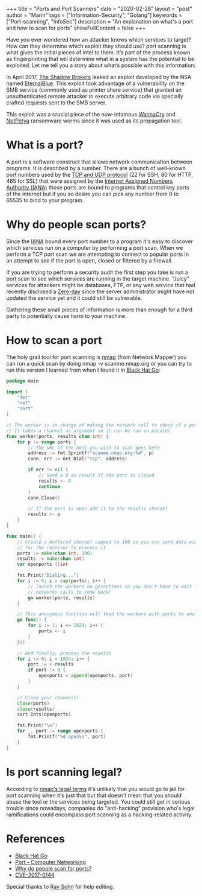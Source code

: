+++
title = "Ports and Port Scanners"
date = "2020-02-28"
layout = "post"
author = "Marín"
tags = ["Information-Security", "Golang"]
keywords = ["Port-scanning", "InfoSec"]
description = "An explanation on what's a port and how to scan for ports"
showFullContent = false
+++

Have you ever wondered how an attacker knows which services to target? How can they determine which exploit they should use? port scanning is what gives the initial pieces of intel to them. It’s part of the process known as fingerprinting that will determine what in a system has the potential to be exploited. Let me tell you a story about what’s possible with this information:

In April 2017, [The Shadow Brokers](https://en.wikipedia.org/wiki/The__Shadow_Brokers) leaked an exploit developed by the NSA named [EternalBlue](https://en.wikipedia.org/wiki/EternalBlue). This exploit took advantage of a vulnerability on the SMB service (commonly used as printer share service) that granted an unauthenticated remote attacker to execute arbitrary code via specially crafted requests sent to the SMB server.

This exploit was a crucial piece of the now-infamous [WannaCry](https://en.wikipedia.org/wiki/WannaCry_ransomware_attack) and [NotPetya](https://www.wired.com/story/notpetya-cyberattack-ukraine-russia-code-crashed-the-world/) ransomware worms since it was used as its propagation tool.


# What is a port?

A port is a software construct that allows network communication between programs. It is described by a number. There are a bunch of well-known port numbers used by the [TCP and UDP protocol](https://en.wikipedia.org/wiki/List_of_TCP_and_UDP_port_numbers) (22 for SSH, 80 for HTTP, 465 for SSL) that were assigned by the [Internet Assigned Numbers Authority (IANA)](https://en.wikipedia.org/wiki/Internet_Assigned_Numbers_Authority) those ports are bound to programs that control key parts of the internet but if you so desire you can pick any number from 0 to 65535 to bind to your program.


# Why do people scan ports?

Since the [IANA](https://en.wikipedia.org/wiki/internet_Assigned_Numbers_Authority) bound every port number to a program it's easy to discover which services run on a computer by performing a port scan. When we perform a TCP port scan we are attempting  to connect to popular ports in an attempt to see if the port is open, closed or filtered by a firewall.

If you are trying to perform a security audit the first step you take is run a port scan to see which services are running in the target machine. “Juicy” services for attackers might be databases, FTP, or any web service that had recently disclosed a [Zero-day](https://en.wikipedia.org/wiki/Zero-day_(computing)) since the server administrator might have not updated the service yet and it could still be vulnerable.

Gathering these small pieces of information is more than enough for a third party to potentially cause harm to your machine.


# **How to scan a port**

The holy grail tool for port scanning is [nmap](https://nmap.org/) (from Network Mapper) you can run a quick scan by doing nmap -v scanme.nmap.org or you can try to run this version I learned from when I found it in [Black Hat Go](https://nostarch.com/blackhatgo):

```go
package main

import (
	"fmt"
	"net"
	"sort"
)

// The worker is in charge of making the network call to check if a port is open
// It takes a channel as argument so it can be run in paralel
func worker(ports, results chan int) {
	for p := range ports {
		// The URL of the host you wish to scan goes here
		address := fmt.Sprintf("scanme.nmap.org:%d", p)
		conn, err := net.Dial("tcp", address)

		if err != nil {
			// Send a 0 as result if the port is closed
			results <- 0
			continue
		}
		conn.Close()

		// If the port is open add it to the results channel
		results <- p
	}
}

func main() {
	// Create a buffered channel capped to 100 so you can send data without waiting
	// for the receiver to process it
	ports := make(chan int, 100)
	results := make(chan int)
	var openports []int

	fmt.Print("Dialing...")
	for i := 0; i < cap(ports); i++ {
		// launch the workers on goroutines so you don't have to wait for the
		// networks calls to come back!
		go worker(ports, results)
	}

	// This anonymous function will feed the workers with ports to analyze.
	go func() {
		for i := 1; i <= 1024; i++ {
			ports <- i
		}
	}()

	// And finally, process the results
	for i := 0; i < 1024; i++ {
		port := <-results
		if port != 0 {
			openports = append(openports, port)
		}
	}

	// Close your channels!
	close(ports)
	close(results)
	sort.Ints(openports)

	fmt.Print("\n")
	for _, port := range openports {
		fmt.Printf("%d open\n", port)
	}
}
```

# Is port scanning legal?

According to [nmap's legal terms](https://nmap.org/book/legal-issues.html) it's unlikely that you would go to jail for port scanning when it's just that but that doesn't mean that you should abuse the tool or the services being targeted. You could still get in serious trouble since nowadays, companies do "anti-hacking" provision who's legal ramifications could encompass port scanning as a hacking-related activity.

# References

- [Black Hat Go](https://nostarch.com/blackhatgo)
- [Port - Computer Networking](https://en.wikipedia.org/wiki/Port_%28computer_networking%29)
- [Why do people scan for ports?](https://security.stackexchange.com/questions/120711/why-do-hackers-scan-for-open-ports)
- [CVE-2017-0144](https://cve.mitre.org/cgi-bin/cvename.cgi?name=CVE-2017-0144)

Special thanks to [Ray Sohn](https://hachibu.net/) for help editing.
